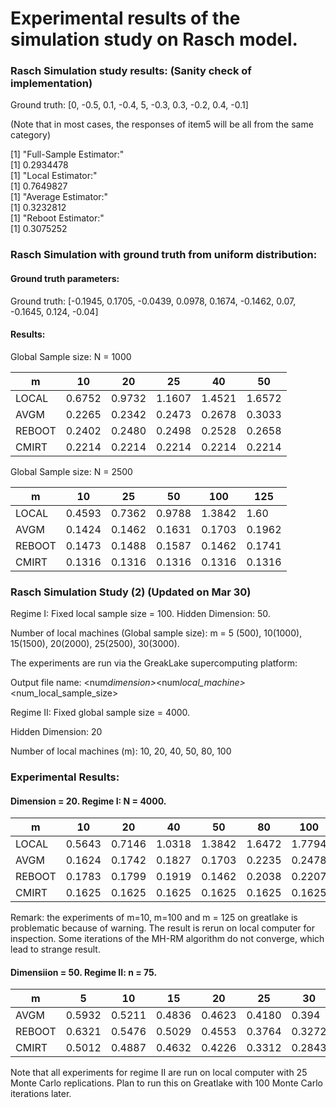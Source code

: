 # Experimental results of the simulation study on Rasch model.

### Rasch Simulation study results: (Sanity check of implementation)

Ground truth: [0, -0.5, 0.1, -0.4, 5, -0.3, 0.3, -0.2, 0.4, -0.1]

(Note that in most cases, the responses of item5 will be all from the same category)

[1] "Full-Sample Estimator:"\
[1] 0.2934478\
[1] "Local Estimator:"\
[1] 0.7649827\
[1] "Average Estimator:"\
[1] 0.3232812\
[1] "Reboot Estimator:"\
[1] 0.3075252

### Rasch Simulation with ground truth from uniform distribution:

#### Ground truth parameters:

Ground truth: [-0.1945, 0.1705, -0.0439, 0.0978, 0.1674, -0.1462, 0.07, -0.1645, 0.124, -0.04]

#### Results:

Global Sample size: N = 1000

| m      | 10     | 20     | 25     | 40     | 50     |
| ------ | ------ | ------ | ------ | ------ | ------ |
| LOCAL  | 0.6752 | 0.9732 | 1.1607 | 1.4521 | 1.6572 |
| AVGM   | 0.2265 | 0.2342 | 0.2473 | 0.2678 | 0.3033 |
| REBOOT | 0.2402 | 0.2480 | 0.2498 | 0.2528 | 0.2658 |
| CMIRT  | 0.2214 | 0.2214 | 0.2214 | 0.2214 | 0.2214 |

Global Sample size: N = 2500

| m      | 10     | 25     | 50     | 100    | 125    |
| ------ | ------ | ------ | ------ | ------ | ------ |
| LOCAL  | 0.4593 | 0.7362 | 0.9788 | 1.3842 | 1.60   |
| AVGM   | 0.1424 | 0.1462 | 0.1631 | 0.1703 | 0.1962 |
| REBOOT | 0.1473 | 0.1488 | 0.1587 | 0.1462 | 0.1741 |
| CMIRT  | 0.1316 | 0.1316 | 0.1316 | 0.1316 | 0.1316 |

### Rasch Simulation Study (2) (Updated on Mar 30)

Regime I: Fixed local sample size = 100.
Hidden Dimension: 50.

Number of local machines (Global sample size): m = 5 (500), 10(1000), 15(1500), 20(2000), 25(2500), 30(3000).

The experiments are run via the GreakLake supercomputing platform:

Output file name: <num*dimension>*<num*local_machine>*<num_local_sample_size>

Regime II: Fixed global sample size = 4000.

Hidden Dimension: 20

Number of local machines (m): 10, 20, 40, 50, 80, 100

### Experimental Results:

#### Dimension = 20. Regime I: N = 4000.

| m      | 10     | 20     | 40     | 50     | 80     | 100    | 125    |
| ------ | ------ | ------ | ------ | ------ | ------ | ------ | ------ |
| LOCAL  | 0.5643 | 0.7146 | 1.0318 | 1.3842 | 1.6472 | 1.7794 | 2.1201 |
| AVGM   | 0.1624 | 0.1742 | 0.1827 | 0.1703 | 0.2235 | 0.2478 | 0.2652 |
| REBOOT | 0.1783 | 0.1799 | 0.1919 | 0.1462 | 0.2038 | 0.2207 | 0.2314 |
| CMIRT  | 0.1625 | 0.1625 | 0.1625 | 0.1625 | 0.1625 | 0.1625 | 0.1625 |

Remark: the experiments of m=10, m=100 and m = 125 on greatlake is problematic because of warning. The result is rerun on local computer for inspection. Some iterations of the MH-RM algorithm do not converge, which lead to strange result.

#### Dimensiion = 50. Regime II: n = 75.

| m      | 5      | 10     | 15     | 20     | 25     | 30     | 35     | 40     |
| ------ | ------ | ------ | ------ | ------ | ------ | ------ | ------ | ------ |
| AVGM   | 0.5932 | 0.5211 | 0.4836 | 0.4623 | 0.4180 | 0.394  | 0.3698 | 0.3401 |
| REBOOT | 0.6321 | 0.5476 | 0.5029 | 0.4553 | 0.3764 | 0.3272 | 0.2653 | 0.2431 |
| CMIRT  | 0.5012 | 0.4887 | 0.4632 | 0.4226 | 0.3312 | 0.2843 | 0.2214 | 0.2034 |

Note that all experiments for regime II are run on local computer with 25 Monte Carlo replications. Plan to run this on Greatlake with 100 Monte Carlo iterations later.

